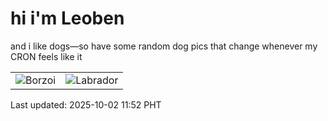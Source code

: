 # hi i'm Leoben

and i like dogs—so have some random dog pics that change whenever my CRON feels like it

|  |  |
|--------|----------|
| ![Borzoi](https://random-dog-vercel.vercel.app/api/random-borzoi?v=1759377175) | ![Labrador](https://random-dog-vercel.vercel.app/api/random-labrador?v=1759377175) |

Last updated: 2025-10-02 11:52 PHT
